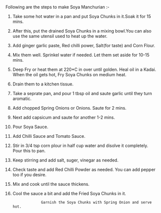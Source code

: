 Following are the steps to make Soya Manchurian :-

1. Take some hot water in a pan and put Soya Chunks in it.Soak it for 15 mins.

2. After this, put the drained Soya Chunks in a mixing bowl.You can also use the same utensil used to heat up the water.

3. Add ginger garlic paste, Red chilli power, Salt(for taste) and Corn Flour.

4. Mix them well. Sprinkel water if needed. Let them set aside for 10-15 mins.

5. Deep Fry or heat them at 220*C in over until golden. Heal oil in a Kadai. When the oil gets hot, Fry Soya Chunks on medium heat.

6. Drain them to a kitchen tissue.

7. Take a seprate pan, and pour 1 tbsp oil and saute garlic until they turn aromatic.

8. Add chopped Spring Onions or Onions. Saute for 2 mins.

9. Next add capsicum and saute for another 1-2 mins.

10. Pour Soya Sauce.

11. Add Chilli Sauce and Tomato Sauce.

12. Stir in 3/4 tsp corn plour in half cup water and disolve it completely. Pour this to pan.

13. Keep stirring and add salt, suger, vinegar as needed.

14. Check taste and add Red Chilli Powder as needed. You can add pepper too if you desire.

15. Mix and cook until the sauce thickens.

16. Cool the sauce a bit and add the Fried Soya Chunks in it.

                     Garnish the Soya Chunks with Spring Onion and serve hot.